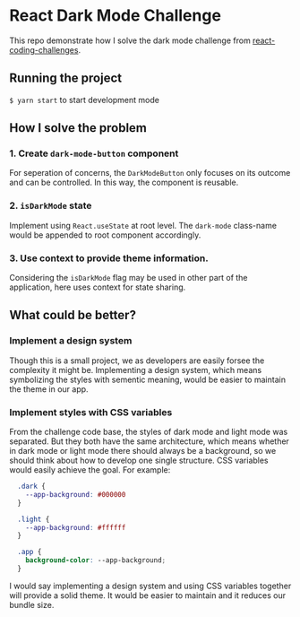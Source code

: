 # React Dark Mode Challenge
This repo demonstrate how I solve the dark mode challenge from [react-coding-challenges](https://github.com/alexgurr/react-coding-challenges).

## Running the project
`$ yarn start` to start development mode 

## How I solve the problem
### 1. Create `dark-mode-button` component
For seperation of concerns, the `DarkModeButton` only focuses on its outcome and can be controlled. In this way, the component is reusable.

### 2. `isDarkMode` state
Implement using `React.useState` at root level. The `dark-mode` class-name would be appended to root component accordingly.

### 3. Use context to provide theme information.
Considering the `isDarkMode` flag may be used in other part of the application, here uses context for state sharing. 

## What could be better?
### Implement a design system
Though this is a small project, we as developers are easily forsee the complexity it might be. Implementing a design system, which means symbolizing the styles with sementic meaning, would be easier to maintain the theme in our app.

### Implement styles with CSS variables
From the challenge code base, the styles of dark mode and light mode was separated. But they both have the same architecture, which means whether in dark mode or light mode there should always be a background, so we should think about how to develop one single structure. 
CSS variables would easily achieve the goal. For example:
```scss
  .dark {
    --app-background: #000000
  }

  .light {
    --app-background: #ffffff
  }

  .app {
    background-color: --app-background;
  }
```

I would say implementing a design system and using CSS variables together will provide a solid theme. It would be easier to maintain and it reduces our bundle size.

